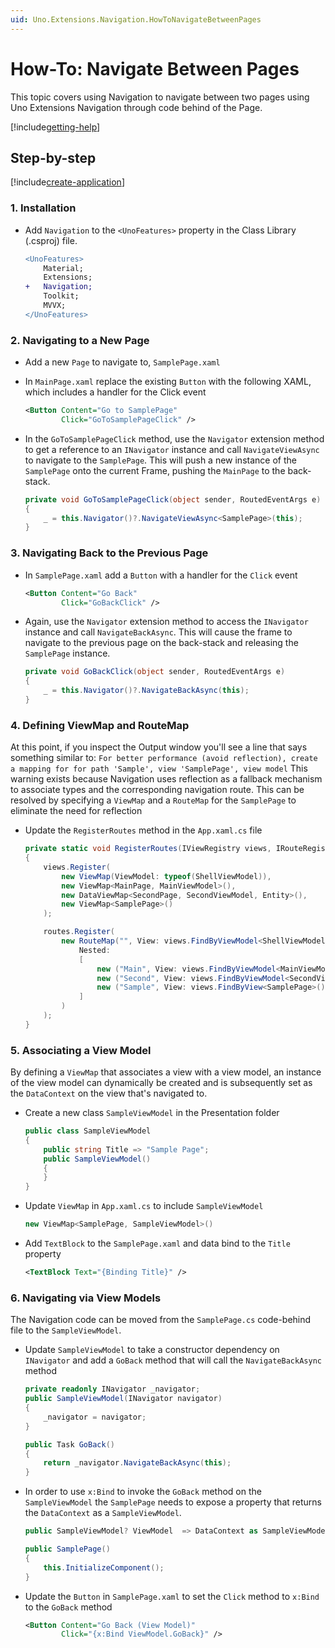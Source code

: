```yaml
---
uid: Uno.Extensions.Navigation.HowToNavigateBetweenPages
---
```

# How-To: Navigate Between Pages

This topic covers using Navigation to navigate between two pages using Uno Extensions Navigation through code behind of the Page.

[!include[getting-help](../includes/mvvm-approach.md)]

## Step-by-step

[!include[create-application](../includes/create-application.md)]

### 1. Installation

* Add `Navigation` to the `<UnoFeatures>` property in the Class Library (.csproj) file.

    ```diff
    <UnoFeatures>
        Material;
        Extensions;
    +   Navigation;
        Toolkit;
        MVVX;
    </UnoFeatures>
    ```

### 2. Navigating to a New Page

* Add a new `Page` to navigate to, `SamplePage.xaml`
* In `MainPage.xaml` replace the existing `Button` with the following XAML, which includes a handler for the Click event

    ```xml
    <Button Content="Go to SamplePage"
            Click="GoToSamplePageClick" />
    ```

* In the `GoToSamplePageClick` method, use the `Navigator` extension method to get a reference to an  `INavigator` instance and call `NavigateViewAsync` to navigate to the `SamplePage`. This will push a new instance of the `SamplePage` onto the current Frame, pushing the `MainPage` to the back-stack.

    ```csharp
    private void GoToSamplePageClick(object sender, RoutedEventArgs e)
    {
        _ = this.Navigator()?.NavigateViewAsync<SamplePage>(this);
    }
    ```

### 3. Navigating Back to the Previous Page

* In `SamplePage.xaml` add a `Button` with a handler for the `Click` event

    ```xml
    <Button Content="Go Back"
            Click="GoBackClick" />
    ```

* Again, use the `Navigator` extension method to access the `INavigator` instance and call `NavigateBackAsync`. This will cause the frame to navigate to the previous page on the back-stack and releasing the `SamplePage` instance.

    ```csharp
    private void GoBackClick(object sender, RoutedEventArgs e)
    {
        _ = this.Navigator()?.NavigateBackAsync(this);
    }
    ```

### 4. Defining ViewMap and RouteMap

At this point, if you inspect the Output window you'll see a line that says something similar to:
`For better performance (avoid reflection), create a mapping for for path 'Sample', view 'SamplePage', view model`
This warning exists because Navigation uses reflection as a fallback mechanism to associate types and the corresponding navigation route. This can be resolved by specifying a `ViewMap` and a `RouteMap` for the `SamplePage` to eliminate the need for reflection

* Update the `RegisterRoutes` method in the `App.xaml.cs` file

    ```csharp
    private static void RegisterRoutes(IViewRegistry views, IRouteRegistry routes)
    {
        views.Register(
            new ViewMap(ViewModel: typeof(ShellViewModel)),
            new ViewMap<MainPage, MainViewModel>(),
            new DataViewMap<SecondPage, SecondViewModel, Entity>(),
            new ViewMap<SamplePage>()
        );

        routes.Register(
            new RouteMap("", View: views.FindByViewModel<ShellViewModel>(),
                Nested:
                [
                    new ("Main", View: views.FindByViewModel<MainViewModel>()),
                    new ("Second", View: views.FindByViewModel<SecondViewModel>()),
                    new ("Sample", View: views.FindByView<SamplePage>()),
                ]
            )
        );
    }
    ```

### 5. Associating a View Model

By defining a `ViewMap` that associates a view with a view model, an instance of the view model can dynamically be created and is subsequently set as the `DataContext` on the view that's navigated to.

* Create a new class `SampleViewModel` in the Presentation folder

    ```csharp
    public class SampleViewModel
    {
        public string Title => "Sample Page";
        public SampleViewModel()
        {
        }
    }
    ```

* Update `ViewMap` in `App.xaml.cs` to include `SampleViewModel`

    ```csharp
    new ViewMap<SamplePage, SampleViewModel>()
    ```

* Add `TextBlock` to the `SamplePage.xaml` and data bind to the `Title` property

    ```xml
    <TextBlock Text="{Binding Title}" />
    ```

### 6. Navigating via View Models

The Navigation code can be moved from the `SamplePage.cs` code-behind file to the `SampleViewModel`.

* Update `SampleViewModel` to take a constructor dependency on `INavigator` and add a `GoBack` method that will call the `NavigateBackAsync` method

    ```csharp
    private readonly INavigator _navigator;
    public SampleViewModel(INavigator navigator)
    {
        _navigator = navigator;
    }

    public Task GoBack()
    {
        return _navigator.NavigateBackAsync(this);
    }
    ```

* In order to use `x:Bind` to invoke the `GoBack` method on the `SampleViewModel` the `SamplePage` needs to expose a property that returns the `DataContext` as a `SampleViewModel`.

    ```csharp
    public SampleViewModel? ViewModel  => DataContext as SampleViewModel;

    public SamplePage()
    {
        this.InitializeComponent();
    }
    ```

* Update the `Button` in `SamplePage.xaml` to set the `Click` method to `x:Bind` to the `GoBack` method

    ```xml
    <Button Content="Go Back (View Model)"
            Click="{x:Bind ViewModel.GoBack}" />
    ```
